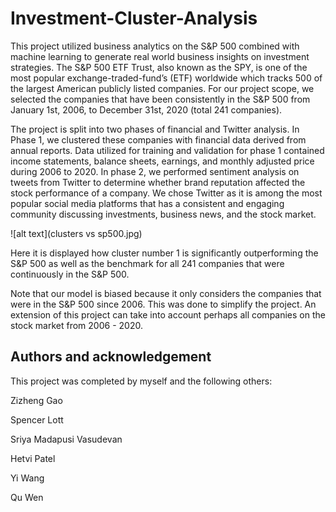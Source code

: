 # Investment-Cluster-Analysis
This project utilized business analytics on the S&P 500 combined with machine learning to generate real world business insights on investment strategies. The S&P 500 ETF Trust, also known as the SPY, is one of the most popular exchange-traded-fund’s (ETF) worldwide which tracks 500 of the largest American publicly listed companies. For our project scope, we selected the companies that have been consistently in the S&P 500 from January 1st, 2006, to December 31st, 2020 (total 241 companies).  

The project is split into two phases of financial and Twitter analysis. In Phase 1, we clustered these companies with financial data derived from annual reports. Data utilized for training and validation for phase 1 contained income statements, balance sheets, earnings, and monthly adjusted price during 2006 to 2020. In phase 2, we performed sentiment analysis on tweets from Twitter to determine whether brand reputation affected the stock performance of a company. We chose Twitter as it is among the most popular social media platforms that has a consistent and engaging community discussing investments, business news, and the stock market.

![alt text](clusters vs sp500.jpg)

Here it is displayed how cluster number 1 is significantly outperforming the S&P 500 as well as the benchmark for all 241 companies that were continuously in the S&P 500. 

Note that our model is biased because it only considers the companies that were in the S&P 500 since 2006. This was done to simplify the project. An extension of this project can take into account perhaps all companies on the stock market from 2006 - 2020. 

## Authors and acknowledgement
This project was completed by myself and the following others:

Zizheng Gao 

Spencer Lott 

Sriya Madapusi Vasudevan 

Hetvi Patel 

Yi Wang 

Qu Wen  






